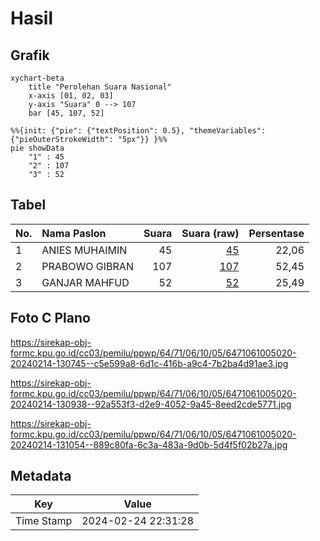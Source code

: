 # Hasil

## Grafik

```mermaid
xychart-beta
    title "Perolehan Suara Nasional"
    x-axis [01, 02, 03]
    y-axis "Suara" 0 --> 107
    bar [45, 107, 52]
```

```mermaid
%%{init: {"pie": {"textPosition": 0.5}, "themeVariables": {"pieOuterStrokeWidth": "5px"}} }%%
pie showData
    "1" : 45
    "2" : 107
    "3" : 52
```

## Tabel

| No. | Nama Paslon    | Suara | Suara (raw) | Persentase |
|:--- |:-------------- | -----:| -----------:| ----------:|
| 1   | ANIES MUHAIMIN | 45    | [45][p-1]   | 22,06      |
| 2   | PRABOWO GIBRAN | 107   | [107][p-2]  | 52,45      |
| 3   | GANJAR MAHFUD  | 52    | [52][p-3]   | 25,49      |


[p-1]: https://github.com/gigit-pemilu/pemilu-2024/blob/main/pilpres/hitung-suara/sub/64-kalimantan-timur/sub/71-kota-balikpapan/sub/06-balikpapan-kota/sub/1005-damai/sub/020-tps/sub/paslon-1.txt
[p-2]: https://github.com/gigit-pemilu/pemilu-2024/blob/main/pilpres/hitung-suara/sub/64-kalimantan-timur/sub/71-kota-balikpapan/sub/06-balikpapan-kota/sub/1005-damai/sub/020-tps/sub/paslon-2.txt
[p-3]: https://github.com/gigit-pemilu/pemilu-2024/blob/main/pilpres/hitung-suara/sub/64-kalimantan-timur/sub/71-kota-balikpapan/sub/06-balikpapan-kota/sub/1005-damai/sub/020-tps/sub/paslon-3.txt

## Foto C Plano

https://sirekap-obj-formc.kpu.go.id/cc03/pemilu/ppwp/64/71/06/10/05/6471061005020-20240214-130745--c5e599a8-6d1c-416b-a9c4-7b2ba4d91ae3.jpg

https://sirekap-obj-formc.kpu.go.id/cc03/pemilu/ppwp/64/71/06/10/05/6471061005020-20240214-130938--92a553f3-d2e9-4052-9a45-8eed2cde5771.jpg

https://sirekap-obj-formc.kpu.go.id/cc03/pemilu/ppwp/64/71/06/10/05/6471061005020-20240214-131054--889c80fa-6c3a-483a-9d0b-5d4f5f02b27a.jpg


## Metadata

| Key        | Value               |
| ---------- | ------------------- |
| Time Stamp | 2024-02-24 22:31:28 |



